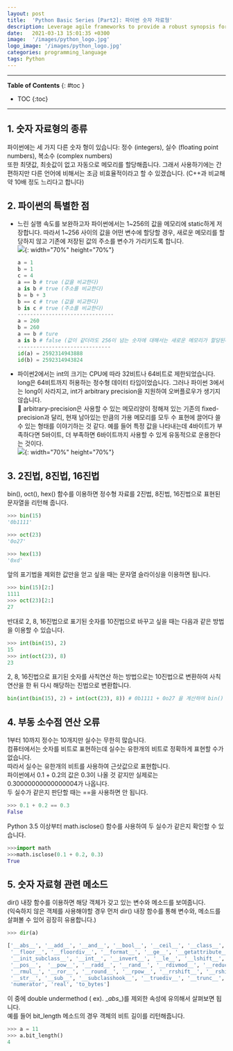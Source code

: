```yaml
---
layout: post
title:  'Python Basic Series [Part2]: 파이썬 숫자 자료형'
description: Leverage agile frameworks to provide a robust synopsis for high level overviews. Iterative a...
date:   2021-03-13 15:01:35 +0300
image:  '/images/python_logo.jpg'
logo_image: '/images/python_logo.jpg'
categories: programming_language
tags: Python
---
```


---
**Table of Contents**
{: #toc }
*  TOC
{:toc}

---

## 1. 숫자 자료형의 종류

파이썬에는 세 가지 다른 숫자 형이 있습니다: 정수 (integers), 실수 (floating point numbers), 복소수 (complex numbers)  
또한 최댓값, 최솟값이 없고 자동으로 메모리를 할당해줍니다. 그래서 사용하기에는 간편하지만 다른 언어에 비해서는 조금 비효율적이라고 할 수 있겠습니다. 
(C++과 비교해 약 10배 정도 느리다고 합니다)

## 2. 파이썬의 특별한 점

* 느린 실행 속도를 보완하고자 파이썬에서는 1~256의 값을 메모리에 static하게 저장합니다. 따라서 1~256 사이의 값을 어떤 변수에 할당할 경우, 새로운 메모리를 할당하지 않고 기존에 저장된 값의 주소를 변수가 가리키도록 합니다.  
![](/assets/images/number_1.png){: width="70%" height="70%"}  

  ```python
  a = 1
  b = 1
  c = 4
  a == b # true (값을 비교한다)
  a is b # true (주소를 비교한다)
  b = b + 3
  b == c # true (값을 비교한다)
  b is c # true (주소를 비교한다)
  -------------------------------
  a = 260
  b = 260
  a == b # ture
  a is b # false (값이 같더라도 256이 넘는 숫자에 대해서는 새로운 메모리가 할당된다)
  ------------------------------
  id(a) = 2592314943888
  id(b) = 2592314943824
  ```  

* 파이썬2에서는 int의 크기는 CPU에 따라 32비트나 64비트로 제한되었습니다. long은 64비트까지 허용하는 정수형 데이터 타입이었습니다. 그러나 파이썬 3에서는 long이 사라지고, int가 arbitrary precision을 지원하여 오버플로우가 생기지 않습니다.  
🔔 arbitrary-precision은 사용할 수 있는 메모리양이 정해져 있는 기존의 fixed-precision과 달리, 현재 남아있는 만큼의 가용 메모리를 모두 수 표현에 끌어다 쓸 수 있는 형태를 이야기하는 것 같다. 예를 들어 특정 값을 나타내는데 4바이트가 부족하다면 5바이트, 더 부족하면 6바이트까지 사용할 수 있게 유동적으로 운용한다는 것이다.  
![](/assets/images/number_2.png){: width="70%" height="70%"}  

## 3. 2진법, 8진법, 16진법

bin(), oct(), hex() 함수를 이용하면 정수형 자료를 2진법, 8진법, 16진법으로 표현된 문자열을 리턴해 줍니다.
```python
>>> bin(15)
'0b1111'

>>> oct(23)
'0o27'

>>> hex(13)
'0xd'
```
앞의 표기법을 제외한 값만을 얻고 싶을 때는 문자열 슬라이싱을 이용하면 됩니다.
```python
>>> bin(15)[2:]
1111
>>> oct(23)[2:]
27
```
반대로 2, 8, 16진법으로 표기된 숫자를 10진법으로 바꾸고 싶을 때는 다음과 같은 방법을 이용할 수 있습니다.
```python
>>> int(bin(15), 2)
15
>>> int(oct(23), 8)
23
```
2, 8, 16진법으로 표기된 숫자를 사칙연산 하는 방법으로는 10진법으로 변환하여 사칙연산을 한 뒤 다시 해당하는 진법으로 변환합니다.
```python
bin(int(bin(15), 2) + int(oct(23), 8)) # 0b1111 + 0o27 을 계산하여 bin() 으로 감싸 결과를 2진법으로 변환한다
```
## 4. 부동 소수점 연산 오류
1부터 10까지 정수는 10개지만 실수는 무한히 많습니다.  
컴퓨터에서는 숫자를 비트로 표현하는데 실수는 유한개의 비트로 정확하게 표현할 수가 없습니다.  
따라서 실수는 유한개의 비트를 사용하여 근삿값으로 표현합니다.  
파이썬에서 0.1 + 0.2의 값은 0.3이 나올 것 같지만 실제로는 0.30000000000000004가 나옵니다.  
두 실수가 같은지 판단할 때는 ==을 사용하면 안 됩니다. 
```python
>>> 0.1 + 0.2 == 0.3
False
```
Python 3.5 이상부터 math.isclose() 함수를 사용하여 두 실수가 같은지 확인할 수 있습니다.
```python
>>>import math
>>>math.isclose(0.1 + 0.2, 0.3)
True
```

## 5. 숫자 자료형 관련 메소드

dir() 내장 함수를 이용하면 해당 객체가 갖고 있는 변수와 메소드를 보여줍니다.  
(익숙하지 않은 객체를 사용해야할 경우 먼저 dir() 내장 함수를 통해 변수와, 메소드를 살펴볼 수 있어 굉장히 유용합니다.)  
```python
>>> dir(a)

['__abs__', '__add__', '__and__', '__bool__', '__ceil__', '__class__', '__delattr__', '__dir__', '__divmod__', '__doc__',  '__eq__', '__float__',  
 '__floor__', '__floordiv__', '__format__', '__ge__', '__getattribute__', '__getnewargs__', '__gt__', '__hash__', '__index__', '__init__',  
 '__init_subclass__', '__int__', '__invert__', '__le__', '__lshift__', '__lt__', '__mod__', '__mul__', '__ne__', '__neg__', '__new__', '__or__',  
 '__pos__',  '__pow__', '__radd__', '__rand__', '__rdivmod__', '__reduce__', '__reduce_ex__', '__repr__', '__rfloordiv__', '__rlshift__', '__rmod__',  
 '__rmul__', '__ror__', '__round__', '__rpow__', '__rrshift__', '__rshift__', '__rsub__', '__rtruediv__', '__rxor__', '__setattr__', '__sizeof__',  
 '__str__', '__sub__', '__subclasshook__', '__truediv__', '__trunc__', '__xor__', 'bit_length', 'conjugate', 'denominator', 'from_bytes', 'imag',  
 'numerator', 'real', 'to_bytes']
```

이 중에 double undermethod ( ex). \__abs__)를 제외한 속성에 유의해서 살펴보면 됩니다.  
예를 들어 bit_length 메소드의 경우 객체의 비트 길이를 리턴해줍니다.
```python
>>> a = 11
>>> a.bit_length()
4
```

